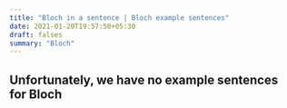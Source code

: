 ```yaml
---
title: "Bloch in a sentence | Bloch example sentences"
date: 2021-01-20T19:57:50+05:30
draft: falses
summary: "Bloch"
---
```

## Unfortunately, we have no example sentences for Bloch                 

